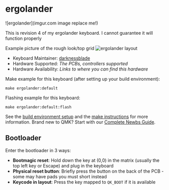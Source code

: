 # ergolander

![ergolander](imgur.com image replace me!)

This is revision 4 of my ergolander keyboard.
I cannot guarantee it will function properly

Example picture of the rough look/top grid
![ergolander layout](https://user-images.githubusercontent.com/16239104/198272841-b5404e6f-358d-4adf-8f9c-83d001a04143.png)

* Keyboard Maintainer: [darknessblade](https://github.com/darknessblade)
* Hardware Supported: *The PCBs, controllers supported*
* Hardware Availability: *Links to where you can find this hardware*

Make example for this keyboard (after setting up your build environment):

    make ergolander:default

Flashing example for this keyboard:

    make ergolander:default:flash

See the [build environment setup](https://docs.qmk.fm/#/getting_started_build_tools) and the [make instructions](https://docs.qmk.fm/#/getting_started_make_guide) for more information. Brand new to QMK? Start with our [Complete Newbs Guide](https://docs.qmk.fm/#/newbs).

## Bootloader

Enter the bootloader in 3 ways:

* **Bootmagic reset**: Hold down the key at (0,0) in the matrix (usually the top left key or Escape) and plug in the keyboard
* **Physical reset button**: Briefly press the button on the back of the PCB - some may have pads you must short instead
* **Keycode in layout**: Press the key mapped to `QK_BOOT` if it is available
